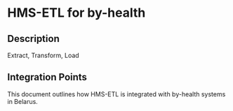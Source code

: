 # HMS-ETL for by-health

## Description

Extract, Transform, Load

## Integration Points

This document outlines how HMS-ETL is integrated with by-health systems in Belarus.
